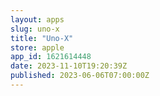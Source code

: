```yaml
---
layout: apps
slug: uno-x
title: "Uno-X"
store: apple
app_id: 1621614448
date: 2023-11-10T19:20:39Z
published: 2023-06-06T07:00:00Z
---
```

